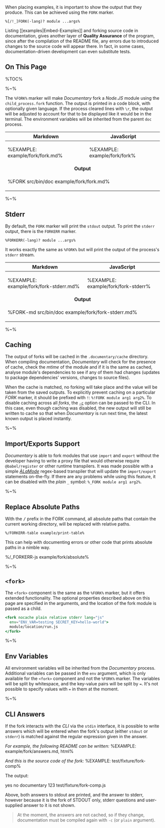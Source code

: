 When placing examples, it is important to show the output that they produce. This can be achieved using the `FORK` marker.

```t
%[/!_]FORK(-lang)? module ...args%
```

Listing [[examples|Embed-Examples]] and forking source code in documentation, gives another layer of **Quality Assurance** of the program, since after the compilation of the README file, any errors due to introduced changes to the source code will appear there. In fact, in some cases, documentation-driven development can even substitute tests.

## On This Page

%TOC%

%~%

The `%FORK%` marker will make _Documentary_ fork a _Node.JS_ module using the `child_process.fork` function. The output is printed in a code block, with optionally given language. If the process cleared lines with `\r`, the output will be adjusted to account for that to be displayed like it would be in the terminal. The environment variables will be inherited from the parent `doc` process.

<table>
<thead>
 <tr>
  <th>Markdown</th><th>JavaScript</th>
 </tr>
</thead>
<tbody>
 <tr/>
 <tr>
  <td>

%EXAMPLE: example/fork/fork.md%
  </td>

  <td>

%EXAMPLE: example/fork/fork%
  </td>
 </tr>
 <tr>
 <td colspan="2" align="center"><strong>Output<strong></td>
 </tr>
 <tr>
 <td colspan="2">

%FORK src/bin/doc example/fork/fork.md%
 </td>
 </tr>
</table>

<!-- %FORK example example/fork% -->

%~%

## Stderr

By default, the `FORK` marker will print the `stdout` output. To print the `stderr` output, there is the `FORKERR` marker.

```t
%FORKERR(-lang)? module ...args%
```

It works exactly the same as `%FORK%` but will print the output of the process's `stderr` stream.


<table>
<thead>
 <tr>
  <th>Markdown</th><th>JavaScript</th>
 </tr>
</thead>
<tbody>
 <tr/>
 <tr>
  <td>

%EXAMPLE: example/fork/fork-stderr.md%
  </td>

  <td>

%EXAMPLE: example/fork/fork-stderr%
  </td>
 </tr>
 <tr>
 <td colspan="2" align="center"><strong>Output<strong></td>
 </tr>
 <tr>
 <td colspan="2">

%FORK-md src/bin/doc example/fork/fork-stderr.md%
 </td>
 </tr>
</table>

%~%

## Caching

The output of forks will be cached in the `.documentary/cache` directory. When compiling documentation, _Documentary_ will check for the presence of cache, check the _mtime_ of the module and if it is the same as cached, analyse module's dependencies to see if any of them had changes (updates to package dependencies' versions, changes to source files).

When the cache is matched, no forking will take place and the value will be taken from the saved outputs. To explicitly prevent caching on a particular _FORK_ marker, it should be prefixed with `!`: `%!FORK module arg1 arg2%`. To disable caching across all _forks_, the [`-c`](CLI#disable-cache) option can be passed to the CLI. In this case, even though caching was disabled, the new output will still be written to cache so that when _Documentary_ is run next time, the latest known output is placed instantly.

%~%

## Import/Exports Support

_Documentary_ is able to fork modules that use `import` and `export` without the developer having to write a proxy file that would otherwise require `@babel/register` or other runtime transpilers. It was made possible with a simple [_ÀLaMode_](https://github.com/a-la/alamode) regex-based transpiler that will update the `import/export` statements on-the-fly. If there are any problems while using this feature, it can be disabled with the _plain_ `_` symbol: `%_FORK module arg1 arg2%`.

%~%

## Replace Absolute Paths

With the <kbd>/</kbd> prefix in the FORK command, all absolute paths that contain the current working directory, will be replaced with relative paths.

```
%/FORKERR-table example/print-table%
```

This can help with documenting errors or other code that prints absolute paths in a nimble way.

%/_FORKERR-js example/fork/absolute%

%~%

## `<fork>`

The `<fork>` component is the same as the `%FORK%` marker, but it offers extended functionality. The optional properties described above on this page are specified in the arguments, and the location of the fork module is passed as a child.

```jsx
<fork nocache plain relative stderr lang="js" 
  env="ENV_VAR=testing SECRET_KEY=hello-world">
  module/location/run.js
</fork>
```

%~%

## Env Variables

All environment variables will be inherited from the _Documentary_ process. Additional variables can be passed in the `env` argument, which is only available for the `<fork>` component and not the `%FORK%` marker. The variables will be split by whitespace, and the key-value pairs will be split by `=`. It's not possible to specify values with `=` in them at the moment.

%~%

## CLI Answers

If the fork interacts with the _CLI_ via the `stdin` interface, it is possible to write answers which will be entered when the fork's output (either `stdout` or `stderr`) is matched against the regular expression given in the answer.

_For example, the following README can be written:_
%EXAMPLE: example/fork/answers.md, html%

_And this is the source code of the fork:_
%EXAMPLE: test/fixture/fork-comp%

The output:

<fork lang="js">
  <answer regex="Are you sure">yes</answer>
  <answer regex="Please confirm">no</answer>
  <answer stderr regex="STDERR">documentary 123</answer>
  test/fixture/fork-comp.js
</fork>

Above, both answers to stdout are printed, and the answer to stderr, however because it is the fork of STDOUT only, stderr questions and user-supplied answer to it is not shown.

> At the moment, the answers are not cached, so if they change, documentation must be compiled again with `-c` (or `plain` argument).